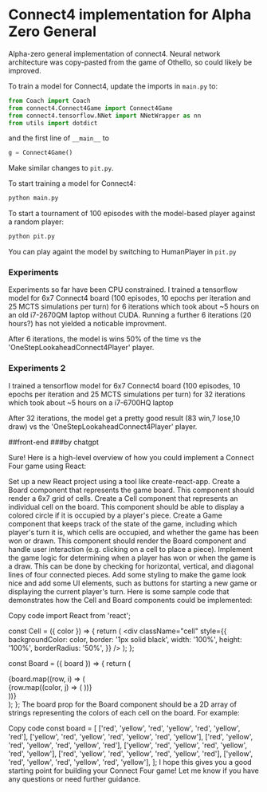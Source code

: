 # Connect4 implementation for Alpha Zero General

Alpha-zero general implementation of connect4.
Neural network architecture was copy-pasted from the game of Othello, so could likely be improved.

To train a model for Connect4, update the imports in ```main.py``` to:
```python
from Coach import Coach
from connect4.Connect4Game import Connect4Game
from connect4.tensorflow.NNet import NNetWrapper as nn
from utils import dotdict
```

and the first line of ```__main__``` to
```python
g = Connect4Game()
```

Make similar changes to ```pit.py```.

To start training a model for Connect4:
```bash
python main.py
```
To start a tournament of 100 episodes with the model-based player against a random player:
```bash
python pit.py
```
You can play againt the model by switching to HumanPlayer in ```pit.py```

### Experiments

Experiments so far have been CPU constrained. I trained a tensorflow model for 6x7 Connect4 board (100 episodes,
10 epochs per iteration and 25 MCTS simulations per turn) for 6 iterations which took about ~5 hours on an old
i7-2670QM laptop without CUDA.  Running a further 6 iterations (20 hours?) has not yielded a noticable improvment.

After 6 iterations, the model is wins 50% of the time vs the 'OneStepLookaheadConnect4Player' player.


### Experiments 2 
I trained a tensorflow model for 6x7 Connect4 board (100 episodes,
10 epochs per iteration and 25 MCTS simulations per turn) for 32 iterations which took about ~5 hours on a i7-6700HQ laptop

After 32 iterations, the model get a pretty good result (83 win,7 lose,10 draw)  vs the 'OneStepLookaheadConnect4Player' player.

##front-end
###by chatgpt

Sure! Here is a high-level overview of how you could implement a Connect Four game using React:

Set up a new React project using a tool like create-react-app.
Create a Board component that represents the game board. This component should render a 6x7 grid of cells.
Create a Cell component that represents an individual cell on the board. This component should be able to display a colored circle if it is occupied by a player's piece.
Create a Game component that keeps track of the state of the game, including which player's turn it is, which cells are occupied, and whether the game has been won or drawn. This component should render the Board component and handle user interaction (e.g. clicking on a cell to place a piece).
Implement the game logic for determining when a player has won or when the game is a draw. This can be done by checking for horizontal, vertical, and diagonal lines of four connected pieces.
Add some styling to make the game look nice and add some UI elements, such as buttons for starting a new game or displaying the current player's turn.
Here is some sample code that demonstrates how the Cell and Board components could be implemented:

Copy code
import React from 'react';

const Cell = ({ color }) => {
  return (
    <div
      className="cell"
      style={{
        backgroundColor: color,
        border: '1px solid black',
        width: '100%',
        height: '100%',
        borderRadius: '50%',
      }}
    />
  );
};

const Board = ({ board }) => {
  return (
    <div className="board">
      {board.map((row, i) => (
        <div className="row" key={i}>
          {row.map((color, j) => (
            <Cell color={color} key={j} />
          ))}
        </div>
      ))}
    </div>
  );
};
The board prop for the Board component should be a 2D array of strings representing the colors of each cell on the board. For example:

Copy code
const board = [
  ['red', 'yellow', 'red', 'yellow', 'red', 'yellow', 'red'],
  ['yellow', 'red', 'yellow', 'red', 'yellow', 'red', 'yellow'],
  ['red', 'yellow', 'red', 'yellow', 'red', 'yellow', 'red'],
  ['yellow', 'red', 'yellow', 'red', 'yellow', 'red', 'yellow'],
  ['red', 'yellow', 'red', 'yellow', 'red', 'yellow', 'red'],
  ['yellow', 'red', 'yellow', 'red', 'yellow', 'red', 'yellow'],
];
I hope this gives you a good starting point for building your Connect Four game! Let me know if you have any questions or need further guidance.
